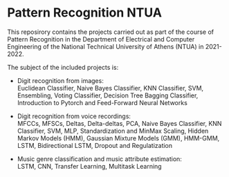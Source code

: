 # Pattern Recognition NTUA

This reposirory contains the projects carried out as part of the course of Pattern Recognition in the Department of Electrical and Computer Engineering of the National Technical University of Athens (NTUA) in 2021-2022.

The subject of the included projects is:
* Digit recognition from images:  
  Euclidean Classifier, Naive Bayes Classifier, KNN Classifier, SVM, Ensembling, Voting Classifier, Decision Tree Bagging Classifier, Introduction to Pytorch and Feed-Forward Neural Networks
  
* Digit recognition from voice recordings:  
  MFCCs, MFSCs, Deltas, Delta-deltas, PCA, Naive Bayes Classifier, KNN Classifier, SVM, MLP, Standardization and MinMax Scaling, Hidden Markov Models (HMM), Gaussian Mixture Models (GMM), HMM-GMM, LSTM, Bidirectional LSTM, Dropout and Regulatization
  
* Music genre classification and music attribute estimation:  
  LSTM, CNN, Transfer Learning, Multitask Learning
